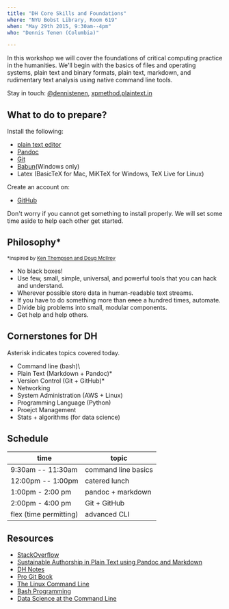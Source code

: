 ```yaml
---
title: "DH Core Skills and Foundations"
where: "NYU Bobst Library, Room 619"
when: "May 29th 2015, 9:30am--4pm"
who: "Dennis Tenen (Columbia)"

---
```


In this workshop we will cover the foundations of critical computing practice
in the humanities. We'll begin with the basics of files and operating systems,
plain text and binary formats, plain text, markdown, and rudimentary text
analysis using native command line tools.

Stay in touch: [@dennistenen](https://twitter.com/dennistenen),
[xpmethod.plaintext.in](http://xpmethod.plaintext.in/strains.html)

## What to do to prepare?

Install the following:

- [plain text editor](http://www.sublimetext.com/2)
- [Pandoc](http://pandoc.org/installing.html)
- [Git](https://help.github.com/articles/set-up-git/)
- [Babun](http://babun.github.io/)(Windows only)
- Latex (BasicTeX for Mac, MiKTeX for Windows, TeX Live for Linux)

Create an account on:

- [GitHub](https://github.com)

Don't worry if you cannot get something to install properly. We will set some
time aside to help each other get started.

## Philosophy\*
<sup>*inspired by [Ken Thompson and Doug
McIlroy](http://www.faqs.org/docs/artu/ch01s06.html)</sup>

- No black boxes!
- Use few, small, simple, universal, and powerful tools that you can hack and
  understand.
- Wherever possible store data in human-readable text streams.
- If you have to do something more than ~~once~~ a hundred times, automate.
- Divide big problems into small, modular components.
- Get help and help others.

## Cornerstones for DH

Asterisk indicates topics covered today.

- Command line (bash)\
- Plain Text (Markdown + Pandoc)\*
- Version Control (Git + GitHub)\*
- Networking
- System Administration (AWS + Linux)
- Programming Language (Python)
- Proejct Management
- Stats + algorithms (for data science)

## Schedule


 time                  | topic
-----------------------|---------------------
9:30am -- 11:30am      | command line basics 
12:00pm -- 1:00pm      | catered lunch       
1:00pm - 2:00 pm       | pandoc + markdown   
2:00pm - 4:00 pm       | Git + GitHub        
flex (time permitting) | advanced CLI        

## Resources

- [StackOverflow](http://stackoverflow.com/)
- [Sustainable Authorship in Plain Text using Pandoc and
Markdown](http://programminghistorian.org/lessons/sustainable-authorship-in-plain-text-using-pandoc-and-markdown.html)
- [DH Notes](https://github.com/denten/dhnotes/wiki)
- [Pro Git Book](https://progit.org/)
- [The Linux Command Line](http://linuxcommand.org/tlcl.php)
- [Bash Programming](http://tldp.org/HOWTO/Bash-Prog-Intro-HOWTO.html)
- [Data Science at the Command Line](http://datascienceatthecommandline.com/)

